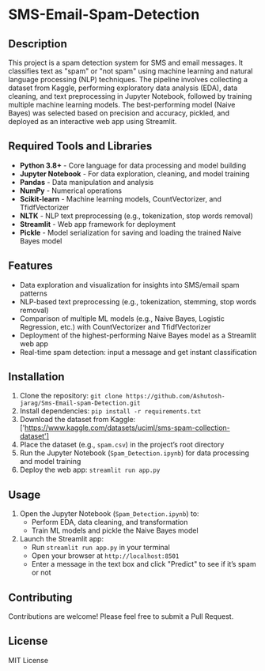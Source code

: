 # SMS-Email-Spam-Detection

## Description
This project is a spam detection system for SMS and email messages. It classifies text as "spam" or "not spam" using machine learning and natural language processing (NLP) techniques. The pipeline involves collecting a dataset from Kaggle, performing exploratory data analysis (EDA), data cleaning, and text preprocessing in Jupyter Notebook, followed by training multiple machine learning models. The best-performing model (Naive Bayes) was selected based on precision and accuracy, pickled, and deployed as an interactive web app using Streamlit.

## Required Tools and Libraries
- **Python 3.8+** - Core language for data processing and model building
- **Jupyter Notebook** - For data exploration, cleaning, and model training
- **Pandas** - Data manipulation and analysis
- **NumPy** - Numerical operations
- **Scikit-learn** - Machine learning models, CountVectorizer, and TfidfVectorizer
- **NLTK** - NLP text preprocessing (e.g., tokenization, stop words removal)
- **Streamlit** - Web app framework for deployment
- **Pickle** - Model serialization for saving and loading the trained Naive Bayes model

## Features
- Data exploration and visualization for insights into SMS/email spam patterns
- NLP-based text preprocessing (e.g., tokenization, stemming, stop words removal)
- Comparison of multiple ML models (e.g., Naive Bayes, Logistic Regression, etc.) with CountVectorizer and TfidfVectorizer
- Deployment of the highest-performing Naive Bayes model as a Streamlit web app
- Real-time spam detection: input a message and get instant classification

## Installation
1. Clone the repository: `git clone https://github.com/Ashutosh-jarag/Sms-Email-spam-Detection.git`
2. Install dependencies: `pip install -r requirements.txt`
3. Download the dataset from Kaggle: ['https://www.kaggle.com/datasets/uciml/sms-spam-collection-dataset']
4. Place the dataset (e.g., `spam.csv`) in the project’s root directory
5. Run the Jupyter Notebook (`Spam_Detection.ipynb`) for data processing and model training
6. Deploy the web app: `streamlit run app.py`

## Usage
1. Open the Jupyter Notebook (`Spam_Detection.ipynb`) to:
   - Perform EDA, data cleaning, and transformation
   - Train ML models and pickle the Naive Bayes model
2. Launch the Streamlit app:
   - Run `streamlit run app.py` in your terminal
   - Open your browser at `http://localhost:8501`
   - Enter a message in the text box and click "Predict" to see if it’s spam or not

## Contributing
Contributions are welcome! Please feel free to submit a Pull Request.

## License
MIT License
